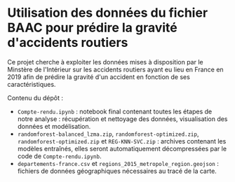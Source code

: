 # Utilisation des données du fichier BAAC pour prédire la gravité d'accidents routiers

Ce projet cherche à exploiter les données mises à disposition par le Minstère de l'Intérieur sur les accidents routiers ayant eu lieu en France en 2019 afin de prédire la gravité d'un accident en fonction de ses caractéristiques.

Contenu du dépôt :

- `Compte-rendu.ipynb` : notebook final contenant toutes les étapes de notre analyse : récupération et nettoyage des données, visualisation des données et modélisation.
- `randomforest-balanced_lzma.zip`, `randomforest-optimized.zip`, `randomforest-optimized.zip` et `REG-KNN-SVC.zip` : archives contenant les modèles entraînés, elles seront automatiquement décompressées par le code de `Compte-rendu.ipynb`.
- `departements-france.csv` et `regions_2015_metropole_region.geojson` : fichiers de données géographiques nécessaires au tracé de la carte.
